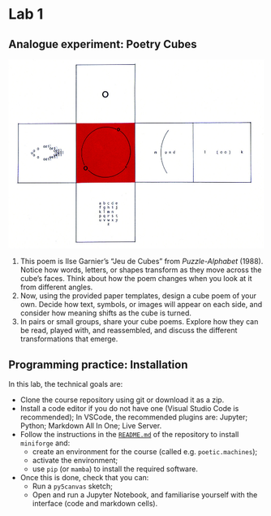 # Lab 1


## Analogue experiment: Poetry Cubes

![Ilse Garnier, 'Jeu de Cubes'](data/garnier-cube.jpg)

1. This poem is Ilse Garnier’s “Jeu de Cubes” from *Puzzle-Alphabet* (1988). Notice how words, letters, or shapes transform as they move across the cube’s faces. Think about how the poem changes when you look at it from different angles.
2. Now, using the provided paper templates, design a cube poem of your own. Decide how text, symbols, or images will appear on each side, and consider how meaning shifts as the cube is turned.
3. In pairs or small groups, share your cube poems. Explore how they can be read, played with, and reassembled, and discuss the different transformations that emerge.

## Programming practice: Installation

In this lab, the technical goals are:
- Clone the course repository using git or download it as a zip.
- Install a code editor if you do not have one (Visual Studio Code is recommended); In VSCode, the recommended plugins are: Jupyter; Python; Markdown All In One; Live Server.
- Follow the instructions in the [`README.md`](../../README.md#installation) of the repository to install `miniforge` and:
  - create an environment for the course (called e.g. `poetic.machines`);
  - activate the environment;
  - use `pip` (or `mamba`) to install the required software.
- Once this is done, check that you can:
  - Run a `py5canvas` sketch;
  - Open and run a Jupyter Notebook, and familiarise yourself with the interface (code and markdown cells).
